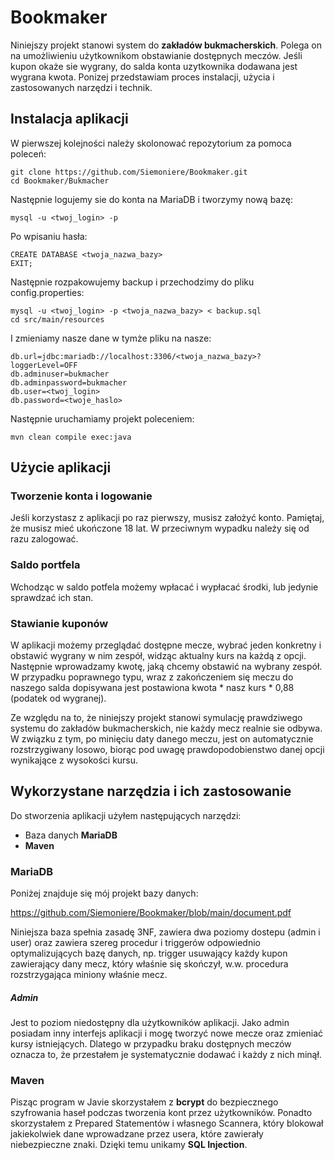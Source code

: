 # Bookmaker
Niniejszy projekt stanowi system do **zakładów bukmacherskich**. Polega on na umożliwieniu użytkownikom obstawianie dostępnych meczów. Jeśli kupon okaże sie wygrany, do salda konta uzytkownika dodawana jest wygrana kwota. Ponizej przedstawiam proces instalacji, użycia i zastosowanych narzędzi i technik.

## Instalacja aplikacji
W pierwszej kolejności należy skolonować repozytorium za pomoca poleceń:
```
git clone https://github.com/Siemoniere/Bookmaker.git
cd Bookmaker/Bukmacher
```
Następnie logujemy sie do konta na MariaDB i tworzymy nową bazę:
```
mysql -u <twoj_login> -p
```
Po wpisaniu hasła:
```
CREATE DATABASE <twoja_nazwa_bazy>
EXIT;
```
Następnie rozpakowujemy backup i przechodzimy do pliku config.properties:
```
mysql -u <twoj_login> -p <twoja_nazwa_bazy> < backup.sql
cd src/main/resources
```
I zmieniamy nasze dane w tymże pliku na nasze:
```
db.url=jdbc:mariadb://localhost:3306/<twoja_nazwa_bazy>?loggerLevel=OFF
db.adminuser=bukmacher
db.adminpassword=bukmacher
db.user=<twoj_login>
db.password=<twoje_haslo>
```
Następnie uruchamiamy projekt poleceniem:
```
mvn clean compile exec:java
```
## Użycie aplikacji
### Tworzenie konta i logowanie
Jeśli korzystasz z aplikacji po raz pierwszy, musisz założyć konto. Pamiętaj, że musisz mieć ukończone 18 lat. W przeciwnym wypadku należy się od razu zalogować.

### Saldo portfela
Wchodząc w saldo potfela możemy wpłacać i wypłacać środki, lub jedynie sprawdzać ich stan.

### Stawianie kuponów
W aplikacji możemy przeglądać dostępne mecze, wybrać jeden konkretny i obstawić wygrany w nim zespół, widząc aktualny kurs na każdą z opcji. Następnie wprowadzamy kwotę, jaką chcemy obstawić na wybrany zespół. W przypadku poprawnego typu, wraz z zakończeniem się meczu do naszego salda dopisywana jest postawiona kwota * nasz kurs *  0,88 (podatek od wygranej).

Ze względu na to, że niniejszy projekt stanowi symulację prawdziwego systemu do zakładów bukmacherskich, nie każdy mecz realnie sie odbywa. W związku z tym, po minięciu daty danego meczu, jest on automatycznie rozstrzygiwany losowo, biorąc pod uwagę prawdopodobienstwo danej opcji wynikające z wysokości kursu.

## Wykorzystane narzędzia i ich zastosowanie
Do stworzenia aplikacji użyłem następujących narzędzi:
-  Baza danych **MariaDB**
-  **Maven**

### MariaDB
Poniżej znajduje się mój projekt bazy danych:

https://github.com/Siemoniere/Bookmaker/blob/main/document.pdf

Niniejsza baza spełnia zasadę 3NF, zawiera dwa poziomy dostepu (admin i user) oraz zawiera szereg procedur i triggerów odpowiednio optymalizujących bazę danych, np. trigger usuwający każdy kupon zawierający dany mecz, który właśnie się skończył, w.w. procedura rozstrzygająca miniony właśnie mecz.

##### Admin
Jest to poziom niedostępny dla użytkowników aplikacji. Jako admin posiadam inny interfejs aplikacji i mogę tworzyć nowe mecze oraz zmieniać kursy istniejących. Dlatego w przypadku braku dostępnych meczów oznacza to, że przestałem je systematycznie dodawać i każdy z nich minął.

### Maven
Pisząc program w Javie skorzystałem z **bcrypt** do bezpiecznego szyfrowania haseł podczas tworzenia kont przez użytkowników. Ponadto skorzystałem z Prepared Statementów i własnego Scannera, który blokował jakiekolwiek dane wprowadzane przez usera, które zawierały niebezpieczne znaki. Dzięki temu unikamy **SQL Injection**.
